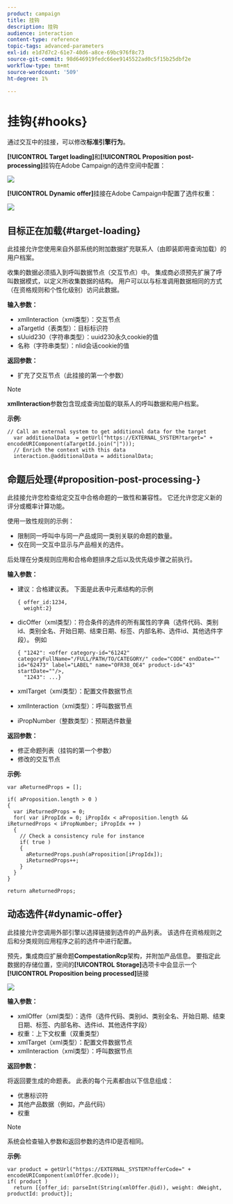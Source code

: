 ```yaml
---
product: campaign
title: 挂钩
description: 挂钩
audience: interaction
content-type: reference
topic-tags: advanced-parameters
exl-id: e1d7d7c2-61e7-40d6-a8ce-69bc976f8c73
source-git-commit: 98d646919fedc66ee9145522ad0c5f15b25dbf2e
workflow-type: tm+mt
source-wordcount: '509'
ht-degree: 1%

---
```


# 挂钩{#hooks}

通过交互中的挂接，可以修改&#x200B;**标准引擎行为**。

**[!UICONTROL Target loading]**&#x200B;和&#x200B;**[!UICONTROL Proposition post-processing]**&#x200B;挂钩在Adobe Campaign的选件空间中配置：

![](assets/interaction_hooks_1.png)

**[!UICONTROL Dynamic offer]**&#x200B;挂接在Adobe Campaign中配置了选件权重：

![](assets/interaction_hooks_2.png)

## 目标正在加载{#target-loading}

此挂接允许您使用来自外部系统的附加数据扩充联系人（由即装即用查询加载）的用户档案。

收集的数据必须插入到呼叫数据节点（交互节点）中。 集成商必须预先扩展了呼叫数据模式，以定义所收集数据的结构。 用户可以以与标准调用数据相同的方式（在资格规则和个性化级别）访问此数据。

**输入参数：**

* xmlInteraction（xml类型）：交互节点
* aTargetId（表类型）：目标标识符
* sUuid230（字符串类型）：uuid230永久cookie的值
* 名称（字符串类型）：nlid会话cookie的值

**返回参数：**

* 扩充了交互节点（此挂接的第一个参数）

>[!NOTE]
>
>**xmlInteraction**&#x200B;参数包含现成查询加载的联系人的呼叫数据和用户档案。

**示例:**

```
// Call an external system to get additional data for the target
  var additionalData  = getUrl("https://EXTERNAL_SYSTEM?target=" + encodeURIComponent(aTargetId.join("|")));
  // Enrich the context with this data
  interaction.@additionalData = additionalData;
```

## 命题后处理{#proposition-post-processing-}

此挂接允许您检查给定交互中合格命题的一致性和兼容性。 它还允许您定义新的评分或概率计算功能。

使用一致性规则的示例：

* 限制同一呼叫中与同一产品或同一类别关联的命题的数量。
* 仅在同一交互中显示与产品相关的选件。

后处理在分类规则应用和合格命题排序之后以及优先级步骤之前执行。

**输入参数：**

* 建议：合格建议表。 下面是此表中元素结构的示例

   ```
   { offer_id:1234,
     weight:2}
   ```

* dicOffer（xml类型）：符合条件的选件的所有属性的字典（选件代码、类别id、类别全名、开始日期、结束日期、标签、内部名称、选件id、其他选件字段）。 例如

   ```
   { "1242": <offer category-id="61242" categoryFullName="/FULL/PATH/TO/CATEGORY/" code="CODE" endDate="" id="62473" label="LABEL" name="OFR38_OE4" product-id="43" startDate=""/>,
     "1243": ...}
   ```

* xmlTarget（xml类型）：配置文件数据节点
* xmlInteraction（xml类型）：呼叫数据节点
* iPropNumber（整数类型）：预期选件数量

**返回参数：**

* 修正命题列表（挂钩的第一个参数）
* 修改的交互节点

**示例:**

```
var aReturnedProps = [];

if( aProposition.length > 0 )
{
  var iReturnedProps = 0;
  for( var iPropIdx = 0; iPropIdx < aProposition.length && iReturnedProps < iPropNumber; iPropIdx ++ )
  {
    // Check a consistency rule for instance
    if( true )
    {
      aReturnedProps.push(aProposition[iPropIdx]);
      iReturnedProps++;
    }
  }
}

return aReturnedProps;
```

## 动态选件{#dynamic-offer}

此挂接允许您调用外部引擎以选择链接到选件的产品列表。 该选件在资格规则之后和分类规则应用程序之前的选件中进行配置。

预先，集成商应扩展命题&#x200B;**CompestationRcp**&#x200B;架构，并附加产品信息。 要指定此数据的存储位置，空间的&#x200B;**[!UICONTROL Storage]**&#x200B;选项卡中会显示一个&#x200B;**[!UICONTROL Proposition being processed]**&#x200B;链接

![](assets/interaction_hooks_3.png)

**输入参数：**

* xmlOffer（xml类型）：选件（选件代码、类别id、类别全名、开始日期、结束日期、标签、内部名称、选件id、其他选件字段）
* 权重：上下文权重（双重类型）
* xmlTarget（xml类型）：配置文件数据节点
* xmlInteraction（xml类型）：呼叫数据节点

**返回参数：**

将返回要生成的命题表。 此表的每个元素都由以下信息组成：

* 优惠标识符
* 其他产品数据（例如，产品代码）
* 权重

>[!NOTE]
>
>系统会检查输入参数和返回参数的选件ID是否相同。

**示例:**

```
var product = getUrl("https://EXTERNAL_SYSTEM?offerCode=" + encodeURIComponent(xmlOffer.@code));
if( product )
  return [{offer_id: parseInt(String(xmlOffer.@id)), weight: dWeight, productId: product}];
```
